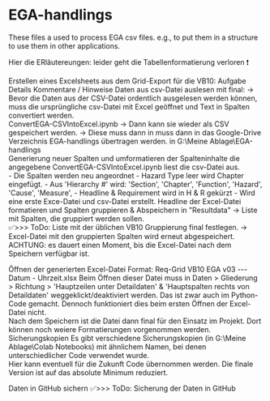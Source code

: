 # EGA-handlings
These files a used to process EGA csv files. e.g., to put them in a structure to use them in other applications.

Hier die ERläutereungen: leider geht die Tabellenformatierung verloren ❗ 

Erstellen eines Excelsheets aus dem Grid-Export für die VB10:
Aufgabe	Details	Kommentare / Hinweise
Daten aus csv-Datei auslesen mit final:	→ Bevor die Daten aus der CSV-Datei ordentlich ausgelesen werden können, muss die ursprüngliche csv-Datei mit Excel geöffnet und Text in Spalten convertiert werden.	
ConvertEGA-CSVIntoExcel.ipynb 	→ Dann kann sie wieder als CSV gespeichert werden.
	→ Diese muss dann in muss dann in das Google-Drive Verzeichnis EGA-handlings übertragen werden.
in G:\Meine Ablage\EGA-handlings	  
Generierung neuer Spalten und umformatieren der Spalteninhalte	die angegebene ConvertEGA-CSVIntoExcel.ipynb liest die csv-Datei aus.	
	        - Die Spalten werden neu angeordnet
	        - Hazard Type leer wird Chapter eingefügt.
	        - Aus 'Hierarchy #' wird: 'Section', 'Chapter', 'Function', 'Hazard', 'Cause', 'Measure',
	        - Headline & Requirement wird in H & R gekürzt
	        - Wird eine erste Exce-Datei und csv-Datei erstellt.
Headline der Excel-Datei formatieren und Spalten gruppieren & Abspeichern in "Resultdata"	→ Liste mit Spalten, die gruppiert werden sollen.	
	✅>>> ToDo: Liste mit der üblichen VB10 Gruppierung final festlegen.
	→ Excel-Datei mit den gruppierten Spalten wird erneut abgespeichert.
	ACHTUNG: es dauert einen Moment, bis die Excel-Datei nach dem Speichern verfügbar ist.
	        
Öffnen der generierten Excel-Datei
Format: Req-Grid VB10 EGA v03 --- Datum - Uhrzeit.xlsx	Beim Öffnen dieser Datei muss in Daten > Gliederung > Richtung > 'Hauptzeilen unter Detaildaten' & 'Hauptspalten rechts von Detaildaten' weggeklickt/deaktiviert werden.
Das ist zwar auch im Python-Code gemacht. Dennoch funktioniert dies beim ersten Öffnen der Excel-Datei nicht.	
	Nach dem Speichern ist die Datei dann final für den Einsatz  im Projekt.
	Dort können noch weiere Formatierungen vorgenommen werden.
Sicherungskopien	Es gibt verschiedene Sicherungskopien (in G:\Meine Ablage\Colab Notebooks) mit ähnlichem Namen, bei denen unterschiedlicher Code verwendet wurde.	
	Hier kann eventuell für die Zukunft Code übernommen werden.
	Die finale Version ist auf das absolute Minimum reduziert.
	
Daten in GitHub sichern	✅>>> ToDo: Sicherung der Daten in GitHub	
